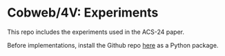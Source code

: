 # Cobweb/4V: Experiments

This repo includes the experiments used in the ACS-24 paper.

Before implementations, install the Github repo [here](https://github.com/Teachable-AI-Lab/cobweb) as a Python package.






